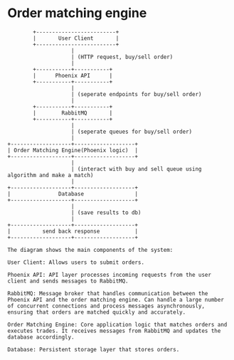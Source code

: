 # Order matching engine


		    +-------------------------+
            |       User Client       |
            +-------------------------+
                        |
                        | (HTTP request, buy/sell order) 
				        |
            +-----------+-----------+
            |      Phoenix API      |
            +-----------+-----------+
                        |
                        | (seperate endpoints for buy/sell order)
                        |
            +-----------+-----------+
            |        RabbitMQ       |
            +-----------+-----------+
                        |
                        | (seperate queues for buy/sell order)
                        |
    +-------------------+-------------------+
    | Order Matching Engine(Phoenix logic)  |
    +-------------------+-------------------+
                        |
                        | (interact with buy and sell queue using algorithm and make a match)
                        |
    +-------------------+-------------------+
    |               Database                |
    +-------------------+-------------------+
                        |
                        | (save results to db)
                        |
    +-------------------+-------------------+
    |          send back response           |
    +-------------------+-------------------+

    The diagram shows the main components of the system:

    User Client: Allows users to submit orders.

    Phoenix API: API layer processes incoming requests from the user client and sends messages to RabbitMQ.

    RabbitMQ: Message broker that handles communication between the Phoenix API and the order matching engine. Can handle a large number of concurrent connections and process messages asynchronously, ensuring that orders are matched quickly and accurately.

    Order Matching Engine: Core application logic that matches orders and executes trades. It receives messages from RabbitMQ and updates the database accordingly.

    Database: Persistent storage layer that stores orders.
